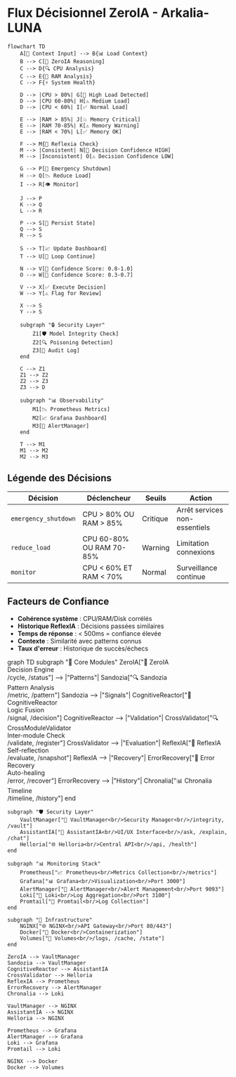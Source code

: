 # Flux Décisionnel ZeroIA - Arkalia-LUNA

```mermaid
flowchart TD
    A[🔄 Context Input] --> B{📊 Load Context}
    B --> C[🧠 ZeroIA Reasoning]
    C --> D{🔍 CPU Analysis}
    C --> E{💾 RAM Analysis}
    C --> F{⚡ System Health}

    D --> |CPU > 80%| G[🚨 High Load Detected]
    D --> |CPU 60-80%| H[⚠️ Medium Load]
    D --> |CPU < 60%| I[✅ Normal Load]

    E --> |RAM > 85%| J[💥 Memory Critical]
    E --> |RAM 70-85%| K[⚠️ Memory Warning]
    E --> |RAM < 70%| L[✅ Memory OK]

    F --> M{🔗 Reflexia Check}
    M --> |Consistent| N[🎯 Decision Confidence HIGH]
    M --> |Inconsistent| O[⚠️ Decision Confidence LOW]

    G --> P[🛑 Emergency Shutdown]
    H --> Q[📉 Reduce Load]
    I --> R[👁️ Monitor]

    J --> P
    K --> Q
    L --> R

    P --> S[💾 Persist State]
    Q --> S
    R --> S

    S --> T[📈 Update Dashboard]
    T --> U[🔄 Loop Continue]

    N --> V[🧠 Confidence Score: 0.8-1.0]
    O --> W[🧠 Confidence Score: 0.3-0.7]

    V --> X[✅ Execute Decision]
    W --> Y[⚠️ Flag for Review]

    X --> S
    Y --> S

    subgraph "🔒 Security Layer"
        Z1[🛡️ Model Integrity Check]
        Z2[🔍 Poisoning Detection]
        Z3[📝 Audit Log]
    end

    C --> Z1
    Z1 --> Z2
    Z2 --> Z3
    Z3 --> D

    subgraph "📊 Observability"
        M1[📉 Prometheus Metrics]
        M2[📈 Grafana Dashboard]
        M3[🚨 AlertManager]
    end

    T --> M1
    M1 --> M2
    M2 --> M3
```

## Légende des Décisions

| Décision | Déclencheur | Seuils | Action |
|----------|-------------|---------|---------|
| `emergency_shutdown` | CPU > 80% OU RAM > 85% | Critique | Arrêt services non-essentiels |
| `reduce_load` | CPU 60-80% OU RAM 70-85% | Warning | Limitation connexions |
| `monitor` | CPU < 60% ET RAM < 70% | Normal | Surveillance continue |

## Facteurs de Confiance

- **Cohérence système** : CPU/RAM/Disk corrélés
- **Historique ReflexIA** : Décisions passées similaires
- **Temps de réponse** : < 500ms = confiance élevée
- **Contexte** : Similarité avec patterns connus
- **Taux d'erreur** : Historique de succès/échecs

graph TD
    subgraph "🎯 Core Modules"
        ZeroIA["🤖 ZeroIA<br/>Decision Engine<br/>/cycle, /status"] --> |"Patterns"| Sandozia["🔍 Sandozia<br/>Pattern Analysis<br/>/metric, /pattern"]
        Sandozia --> |"Signals"| CognitiveReactor["🧠 CognitiveReactor<br/>Logic Fusion<br/>/signal, /decision"]
        CognitiveReactor --> |"Validation"| CrossValidator["🔍 CrossModuleValidator<br/>Inter-module Check<br/>/validate, /register"]
        CrossValidator --> |"Evaluation"| ReflexIA["🔄 ReflexIA<br/>Self-reflection<br/>/evaluate, /snapshot"]
        ReflexIA --> |"Recovery"| ErrorRecovery["💫 Error Recovery<br/>Auto-healing<br/>/error, /recover"]
        ErrorRecovery --> |"History"| Chronalia["📊 Chronalia<br/>Timeline<br/>/timeline, /history"]
    end

    subgraph "🛡️ Security Layer"
        VaultManager["🔐 VaultManager<br/>Security Manager<br/>/integrity, /vault"]
        AssistantIA["🤖 AssistantIA<br/>UI/UX Interface<br/>/ask, /explain, /chat"]
        Helloria["🌐 Helloria<br/>Central API<br/>/api, /health"]
    end

    subgraph "📊 Monitoring Stack"
        Prometheus["📈 Prometheus<br/>Metrics Collection<br/>/metrics"]
        Grafana["📊 Grafana<br/>Visualization<br/>Port 3000"]
        AlertManager["🚨 AlertManager<br/>Alert Management<br/>Port 9093"]
        Loki["📝 Loki<br/>Log Aggregation<br/>Port 3100"]
        Promtail["📡 Promtail<br/>Log Collection"]
    end

    subgraph "🔧 Infrastructure"
        NGINX["🌐 NGINX<br/>API Gateway<br/>Port 80/443"]
        Docker["🐳 Docker<br/>Containerization"]
        Volumes["💾 Volumes<br/>/logs, /cache, /state"]
    end

    ZeroIA --> VaultManager
    Sandozia --> VaultManager
    CognitiveReactor --> AssistantIA
    CrossValidator --> Helloria
    ReflexIA --> Prometheus
    ErrorRecovery --> AlertManager
    Chronalia --> Loki

    VaultManager --> NGINX
    AssistantIA --> NGINX
    Helloria --> NGINX

    Prometheus --> Grafana
    AlertManager --> Grafana
    Loki --> Grafana
    Promtail --> Loki

    NGINX --> Docker
    Docker --> Volumes
